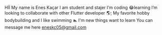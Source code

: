 Hİİ
My name is Enes Kaçar
I am student and stajer
I’m coding 😂learning
I’m looking to collaborate with other Flutter developer 🌎;
My favorite hobby bodybuilding and I like swimming 🏊‍
I'm new things want to learn
You can message me here eneskc05@gmail.com

